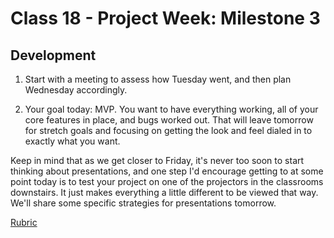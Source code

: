 # Class 18 -  Project Week: Milestone 3
## Development

1. Start with a meeting to assess how Tuesday went, and then plan Wednesday accordingly.

2. Your goal today: MVP. You want to have everything working, all of your core features in place, and bugs worked out. That will leave tomorrow for stretch goals and focusing on getting the look and feel dialed in to exactly what you want.

Keep in mind that as we get closer to Friday, it's never too soon to start thinking about presentations, and one step I'd encourage getting to at some point today is to test your project on one of the projectors in the classrooms downstairs. It just makes everything a little different to be viewed that way. We'll share some specific strategies for presentations tomorrow.

[Rubric](seattle-301d7/class-11-spa-routing/final-project-rubric/Rubric-Template.pdf)
